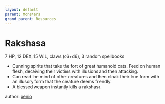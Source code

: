 ```yaml
---
layout: default
parent: Monsters
grand_parent: Resources
---
```


# Rakshasa
7 HP, 12 DEX, 15 WIL, claws (d6+d6), 3 random spellbooks
- Cunning spirits that take the fort of great humanoid cats. Feed on human flesh, deceiving their victims with illusions and then attacking. 
- Can read the mind of other creatures and then cloak their true form with an illusory form that the creature deems friendly.
- A blessed weapon instantly kills a rakshasa.

author: [xenio](https://xenioinabottle.blogspot.com)
